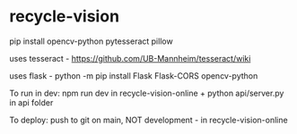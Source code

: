 # recycle-vision

pip install opencv-python pytesseract pillow

uses tesseract - https://github.com/UB-Mannheim/tesseract/wiki

uses flask  - python -m pip install Flask Flask-CORS opencv-python

To run in dev: npm run dev in recycle-vision-online + python api/server.py in api folder

To deploy: push to git on main, NOT development - in recycle-vision-online